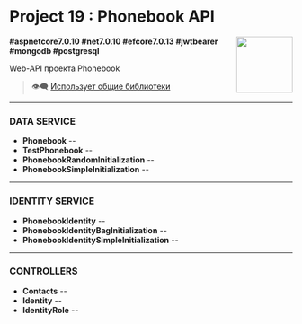 # Project 19 : Phonebook API

<img align="right" width="100" height="100" src="https://github.com/rozhkovsvyat/Project19.API/assets/71471748/705ea0d8-cfcc-4283-ad34-a8567e31eac4">

**#aspnetcore7.0.10 #net7.0.10 #efcore7.0.13 #jwtbearer #mongodb #postgresql**

Web-API проекта Phonebook

> :eye_speech_bubble: [Использует общие библиотеки](https://github.com/rozhkovsvyat/Project19.Libs)

---

### DATA SERVICE

* **Phonebook** -- 
* **TestPhonebook** -- 
* **PhonebookRandomInitialization** -- 
* **PhonebookSimpleInitialization** -- 
  
---

### IDENTITY SERVICE

* **PhonebookIdentity** -- 
* **PhonebookIdentityBagInitialization** -- 
* **PhonebookIdentitySimpleInitialization** -- 

---

### CONTROLLERS

* **Contacts** -- 
* **Identity** -- 
* **IdentityRole** -- 
